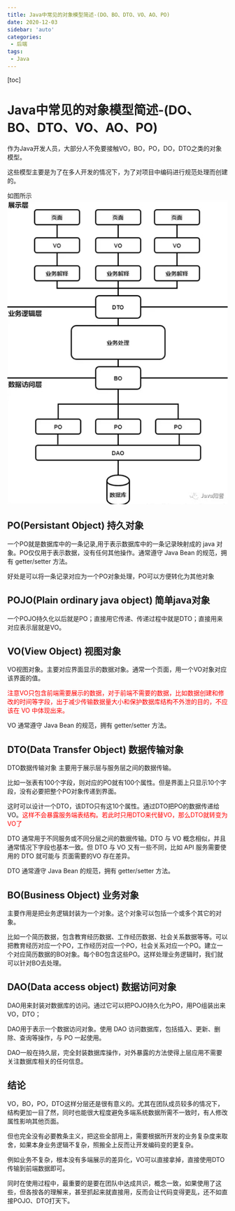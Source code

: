 ```yaml
---
title: Java中常见的对象模型简述-(DO、BO、DTO、VO、AO、PO)
date: 2020-12-03
sidebar: 'auto'
categories: 
 - 后端
tags:
 - Java
---
```


[toc]

# Java中常见的对象模型简述-(DO、BO、DTO、VO、AO、PO)

作为Java开发人员，大部分人不免要接触VO，BO，PO，DO，DTO之类的对象模型。

这些模型主要是为了在多人开发的情况下，为了对项目中编码进行规范处理而创建的。

如图所示
![blog_20240416204103.png](../blog_img/blog_20240416204103.png)

## PO(Persistant Object) 持久对象

一个PO就是数据库中的一条记录,用于表示数据库中的一条记录映射成的 java 对象。PO仅仅用于表示数据，没有任何其他操作。通常遵守 Java Bean 的规范，拥有 getter/setter 方法。

好处是可以将一条记录对应为一个PO对象处理，PO可以方便转化为其他对象

## POJO(Plain ordinary java object) 简单java对象

一个POJO持久化以后就是PO；直接用它传递、传递过程中就是DTO；直接用来对应表示层就是VO。

## VO(View Object) 视图对象

VO视图对象。主要对应界面显示的数据对象。通常一个页面，用一个VO对象对应该界面的值。

<font color="red">注意VO只包含前端需要展示的数据，对于前端不需要的数据，比如数据创建和修改的时间等字段，出于减少传输数据量大小和保护数据库结构不外泄的目的，不应该在 VO 中体现出来。</font>

VO 通常遵守 Java Bean 的规范，拥有 getter/setter 方法。

## DTO(Data Transfer Object) 数据传输对象

DTO数据传输对象 主要用于展示层与服务层之间的数据传输。

比如一张表有100个字段，则对应的PO就有100个属性。但是界面上只显示10个字段，没有必要把整个PO对象传递到界面。

这时可以设计一个DTO，该DTO只有这10个属性。通过DTO把PO的数据传递给VO。<font color="red">这样不会暴露服务端表结构。若此时只用DTO来代替VO，那么DTO就转变为VO了</font>

DTO 通常用于不同服务或不同分层之间的数据传输。DTO 与 VO 概念相似，并且通常情况下字段也基本一致。但 DTO 与 VO 又有一些不同，比如 API 服务需要使用的 DTO 就可能与 页面需要的VO 存在差异。

DTO 通常遵守 Java Bean 的规范，拥有 getter/setter 方法。

## BO(Business Object) 业务对象

主要作用是把业务逻辑封装为一个对象。这个对象可以包括一个或多个其它的对象。

比如一个简历数据，包含教育经历数据、工作经历数据、社会关系数据等等。可以把教育经历对应一个PO，工作经历对应一个PO，社会关系对应一个PO。建立一个对应简历数据的BO对象。每个BO包含这些PO。这样处理业务逻辑时，我们就可以针对BO去处理。

## DAO(Data access object) 数据访问对象

DAO用来封装对数据库的访问。通过它可以把POJO持久化为PO，用PO组装出来VO，DTO；

DAO用于表示一个数据访问对象。使用 DAO 访问数据库，包括插入、更新、删除、查询等操作，与 PO 一起使用。

DAO一般在持久层，完全封装数据库操作，对外暴露的方法使得上层应用不需要关注数据库相关的任何信息。

## 结论

VO，BO，PO，DTO这样分层还是很有意义的。尤其在团队成员较多的情况下，结构更加一目了然，同时也能很大程度避免多端系统数据所需不一致时，有人修改属性影响其他页面。

但也完全没有必要教条主义，把这些全部用上，需要根据所开发的业务复杂度来取舍，如果本身业务逻辑不复杂，照搬全上反而让开发编码变的更复杂。

例如业务不复杂，根本没有多端展示的差异化，VO可以直接拿掉，直接使用DTO传输到前端数据即可。

同时在使用过程中，最重要的是要在团队中达成共识，概念一致，如果使用了这些，但各按各的理解来，甚至抓起来就直接用，反而会让代码变得更乱，还不如直接POJO、DTO打天下。

